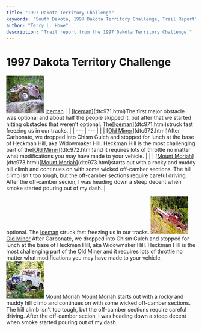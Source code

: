 ```yaml
---
title: "1997 Dakota Territory Challenge"
keywords: "South Dakota, 1997 Dakota Territory Challenge, Trail Report"
author: "Terry L. Howe"
description: "Trail report from the 1997 Dakota Territory Challenge."
---
```


# 1997 Dakota Territory Challenge
[![Iceman](sd9705t.jpg)](dtc971.html) 
[Iceman](dtc971.html)
|  | [[Iceman](dtc971.html)](dtc971.html)The first major obstacle was optional and about half the people skipped
it, but after that we started hitting obstacles that weren't
optional.  The[[Iceman](dtc971.html)](dtc971.html)struck fast freezing us
in our tracks. |
| --- | --- |
|  | [[Old Miner](dtc972.html)](dtc972.html)After Carbonate, we dropped into Chism Gulch and stopped for lunch
at the base of Heckman Hill, aka Widowmaker Hill.  Heckman Hill is
the most challenging part of the[[Old Miner](dtc972.html)](dtc972.html)and it
requires lots of throttle no matter what modifications you may have made to your
vehicle. |
|  | [[Mount Moriah](dtc973.html)](dtc973.html)[[Mount Moriah](dtc973.html)](dtc973.html)starts out with a rocky and muddy
hill climb and continues on with some wicked off-camber sections.  The
hill climb isn't too tough, but the off-camber sections require
careful driving.  After the off-camber secion, I was heading down
a steep decent when smoke started pouring out of my dash. |

optional.  The [Iceman](dtc971.html)
struck fast freezing us
in our tracks.
[![Old Miner](sd9708t.jpg)](dtc972.html) 
[Old Miner](dtc972.html)
After Carbonate, we dropped into Chism Gulch and stopped for lunch
at the base of Heckman Hill, aka Widowmaker Hill.  Heckman Hill is
the most challenging part of the [Old Miner](dtc972.html) and it
requires lots of throttle no matter what modifications you may have made to your
vehicle.
[![Mount Moriah](sd9712t.jpg)](dtc973.html) 
[Mount Moriah](dtc973.html)
[Mount Moriah](dtc973.html)
starts out with a rocky and muddy
hill climb and continues on with some wicked off-camber sections.  The
hill climb isn't too tough, but the off-camber sections require
careful driving.  After the off-camber secion, I was heading down
a steep decent when smoke started pouring out of my dash.